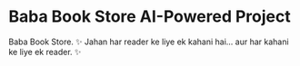 # Baba Book Store AI-Powered Project

Baba Book Store.
✨ Jahan har reader ke liye ek kahani hai... aur har kahani ke liye ek reader. ✨
